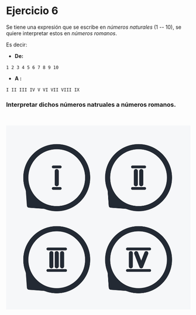 # Ejercicio 6

Se tiene una expresión que se escribe en *números naturales* (1 -- 10), se quiere interpretar estos en *números romanos*.

Es decir:</br>
- **De:**</br>
```
1 2 3 4 5 6 7 8 9 10
```
- **A :**</br>
```
I II III IV V VI VII VIII IX 
```
### Interpretar dichos números natruales a números romanos.</br>
 </br>
 <p align="center">
    <img src="https://github.com/AleS900/prueba/blob/master/assets/roamn.jpg" />
 </p>
